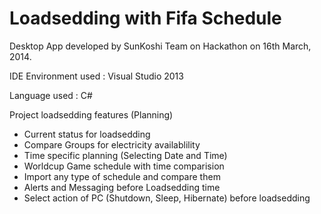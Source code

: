 Loadsedding with Fifa Schedule
==============================

Desktop App developed by SunKoshi Team on Hackathon on 16th March, 2014. 


IDE Environment used : Visual Studio 2013

Language used : C#

Project loadsedding features (Planning)

- Current status for loadsedding
- Compare Groups for electricity availablility
- Time specific planning (Selecting Date and Time)
- Worldcup Game schedule with time comparision 
- Import any type of schedule and compare them
- Alerts and Messaging before Loadsedding time
- Select action of PC (Shutdown, Sleep, Hibernate) before loadsedding
